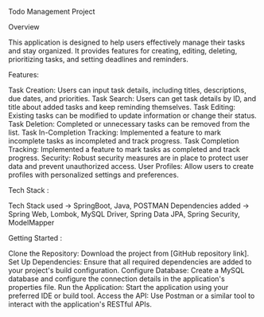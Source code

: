Todo Management Project

Overview

This application is designed to help users effectively manage their tasks and stay organized. It provides features for creating, editing, deleting, prioritizing tasks, and setting deadlines and reminders.

Features:

Task Creation: Users can input task details, including titles, descriptions, due dates, and priorities.
Task Search: Users can get task details by ID, and title about added tasks and keep reminding themselves.
Task Editing: Existing tasks can be modified to update information or change their status.
Task Deletion: Completed or unnecessary tasks can be removed from the list.
Task In-Completion Tracking: Implemented a feature to mark incomplete tasks as incompleted and track progress.
Task Completion Tracking: Implemented a feature to mark tasks as completed and track progress.
Security: Robust security measures are in place to protect user data and prevent unauthorized access.
User Profiles: Allow users to create profiles with personalized settings and preferences.

Tech Stack :

Tech Stack used -> SpringBoot, Java, POSTMAN
Dependencies added -> Spring Web, Lombok, MySQL Driver, Spring Data JPA, Spring Security, ModelMapper 

Getting Started :

Clone the Repository: Download the project from [GitHub repository link].
Set Up Dependencies: Ensure that all required dependencies are added to your project's build configuration.
Configure Database: Create a MySQL database and configure the connection details in the application's properties file.
Run the Application: Start the application using your preferred IDE or build tool.
Access the API: Use Postman or a similar tool to interact with the application's RESTful APIs.
